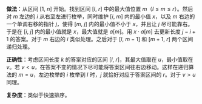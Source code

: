**做法**：从区间 $[1,\ n]$ 开始。找到区间 $[l,\ r]$ 中的最大值位置 $m$（$l \leqslant m \leqslant r$）。然后对 $m$ 左边的 $i$ 从右至左进行枚举，同时维护 $[i,\ m]$ 内的最小值 $x$，以及 $m$ 右边的一个单调右移的指针 $j$，使得 $[m,\ j]$ 内的最小值不小于 $x$，并且让 $j$ 尽可能靠右。于是在 $[i,\ j]$ 内的最小值就是 $x$，最大值就是 $a[m]$。用 $x\cdot a[m]$ 去更新长度 $j - i + 1$ 的答案。对于 $m$ 右边的 $i$ 类似处理。之后对于 $[l,\ m - 1]$ 和 $[m + 1,\ r]$ 两个区间递归处理。

**正确性**：考虑区间长度 $k$ 的答案对应的区间 $[l,\ r]$，其最大值取在 $u$，最小值取在 $v$。若 $v < u$，在答案不变的情况下尽可能将答案区间往右边移动。这样在递归算法的 $m = u$，左边枚举的 $i$ 枚举到 $l$ 时，$j$ 就恰好对应于答案区间的 $r$。对于 $v > u$ 同理。

**复杂度**：类似于快速排序。